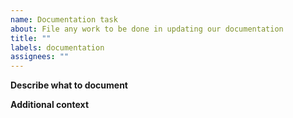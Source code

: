 ```yaml
---
name: Documentation task
about: File any work to be done in updating our documentation
title: ""
labels: documentation
assignees: ""
---
```


**Describe what to document**

**Additional context**
